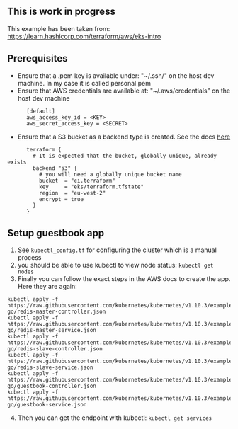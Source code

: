 ## This is work in progress

This example has been taken from: https://learn.hashicorp.com/terraform/aws/eks-intro

## Prerequisites
- Ensure that a .pem key is available under: "~/.ssh/" on the host dev machine. In my case it is called personal.pem
- Ensure that AWS credentials are available at: "~/.aws/credentials" on the host dev machine
```
      [default]
      aws_access_key_id = <KEY>
      aws_secret_access_key = <SECRET>
```
- Ensure that a S3 bucket as a backend type is created. See the docs [here](https://www.terraform.io/docs/backends/types/s3.html)
```
      terraform {
        # It is expected that the bucket, globally unique, already exists
        backend "s3" {
          # you will need a globally unique bucket name
          bucket  = "ci.terraform"
          key     = "eks/terraform.tfstate"
          region  = "eu-west-2"
          encrypt = true
        }
      }
```

## Setup guestbook app
1. See `kubectl_config.tf` for configuring the cluster which is a manual process
2. you should be able to use kubectl to view node status: `kubectl get nodes`
3. Finally you can follow the exact steps in the AWS docs to create the app. Here they are again:
```
kubectl apply -f https://raw.githubusercontent.com/kubernetes/kubernetes/v1.10.3/examples/guestbook-go/redis-master-controller.json
kubectl apply -f https://raw.githubusercontent.com/kubernetes/kubernetes/v1.10.3/examples/guestbook-go/redis-master-service.json
kubectl apply -f https://raw.githubusercontent.com/kubernetes/kubernetes/v1.10.3/examples/guestbook-go/redis-slave-controller.json
kubectl apply -f https://raw.githubusercontent.com/kubernetes/kubernetes/v1.10.3/examples/guestbook-go/redis-slave-service.json
kubectl apply -f https://raw.githubusercontent.com/kubernetes/kubernetes/v1.10.3/examples/guestbook-go/guestbook-controller.json
kubectl apply -f https://raw.githubusercontent.com/kubernetes/kubernetes/v1.10.3/examples/guestbook-go/guestbook-service.json
```
4. Then you can get the endpoint with kubectl: `kubectl get services`

